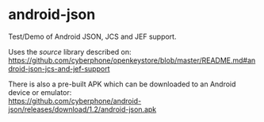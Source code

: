 # android-json
Test/Demo of Android JSON, JCS and JEF support.

Uses the *source* library described on:<br>
https://github.com/cyberphone/openkeystore/blob/master/README.md#android-json-jcs-and-jef-support

There is also a pre-built APK which can be downloaded to an Android device or emulator:<br>
https://github.com/cyberphone/android-json/releases/download/1.2/android-json.apk
